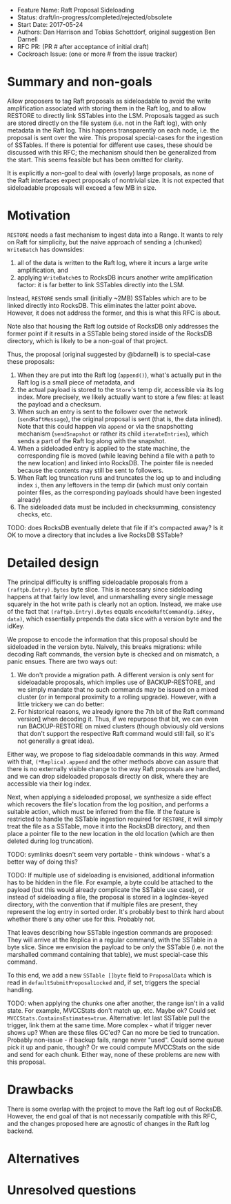 - Feature Name: Raft Proposal Sideloading
- Status: draft/in-progress/completed/rejected/obsolete
- Start Date: 2017-05-24
- Authors: Dan Harrison and Tobias Schottdorf, original suggestion Ben Darnell
- RFC PR: (PR # after acceptance of initial draft)
- Cockroach Issue: (one or more # from the issue tracker)

# Summary and non-goals

Allow proposers to tag Raft proposals as sideloadable to avoid the write
amplification associated with storing them in the Raft log, and to allow RESTORE
to directly link SSTables into the LSM. Proposals tagged as such are stored
directly on the file system (i.e. not in the Raft log), with only metadata in
the Raft log. This happens transparently on each node, i.e. the proposal is sent
over the wire. This proposal special-cases for the ingestion of SSTables. If
there is potential for different use cases, these should be discussed with this
RFC; the mechanism should then be generalized from the start. This seems
feasible but has been omitted for clarity.

It is explicitly a non-goal to deal with (overly) large proposals, as none of
the Raft interfaces expect proposals of nontrivial size. It is not expected that
sideloadable proposals will exceed a few MB in size.

# Motivation

`RESTORE` needs a fast mechanism to ingest data into a Range. It wants to rely
on Raft for simplicity, but the naive approach of sending a (chunked)
`WriteBatch` has downsides:

1. all of the data is written to the Raft log, where it incurs a large write
   amplification, and
1. applying `WriteBatch`es to RocksDB incurs another write amplification factor:
   it is far better to link SSTables directly into the LSM.

Instead, `RESTORE` sends small (initially ~2MB) SSTables which are to be linked
directly into RocksDB. This eliminates the latter point above. However, it does
not address the former, and this is what this RFC is about.

Note also that housing the Raft log outside of RocksDB only addresses the former
point if it results in a SSTable being stored inside of the RocksDB directory,
which is likely to be a non-goal of that project.

Thus, the proposal (original suggested by @bdarnell) is to special-case these
proposals:

1. When they are put into the Raft log (`append()`), what's actually put in the
   Raft log is a small piece of metadata, and
1. the actual payload is stored to the `Store`'s temp dir, accessible via its
   log index. More precisely, we likely actually want to store a few files: at
   least the payload and a checksum.
1. When such an entry is sent to the follower over the network
   (`sendRaftMessage`), the original proposal is sent (that is, the data
   inlined). Note that this could happen via `append` or via the snapshotting
   mechanism (`sendSnapshot` or rather its child `iterateEntries`), which sends
   a part of the Raft log along with the snapshot.
1. When a sideloaded entry is applied to the state machine, the corresponding
   file is moved (while leaving behind a file with a path to the new location)
   and linked into RocksDB. The pointer file is needed because the contents may
   still be sent to followers.
1. When Raft log truncation runs and truncates the log up to and including index
   `i`, then any leftovers in the temp dir (which must only contain pointer
   files, as the corresponding payloads should have been ingested already)
1. The sideloaded data must be included in checksumming, consistency checks,
   etc.

TODO: does RocksDB eventually delete that file if it's compacted away?
Is it OK to move a directory that includes a live RocksDB SSTable?

# Detailed design

The principal difficulty is sniffing sideloadable proposals from a
`(raftpb.Entry).Bytes` byte slice. This is necessary since sideloading happens
at that fairly low level, and unmarshalling every single message squarely in the
hot write path is clearly not an option. Instead, we make use of the fact that
`(raftpb.Entry).Bytes` equals `encodeRaftCommand(p.idKey, data)`, which
essentially prepends the data slice with a version byte and the idKey.

We propose to encode the information that this proposal should be sideloaded in
the version byte. Naively, this breaks migrations: while decoding Raft commands,
the version byte is checked and on mismatch, a panic ensues. There are two ways
out:

1. We don't provide a migration path. A different version is only sent for
   sideloadable proposals, which implies use of BACKUP-RESTORE, and we simply
   mandate that no such commands may be issued on a mixed cluster (or in
   temporal proximity to a rolling upgrade). However, with a little trickery we
   can do better:
1. For historical reasons, we already ignore the 7th bit of the Raft command
   version[1] when decoding it. Thus, if we repurpose that bit, we can even run
   BACKUP-RESTORE on mixed clusters (though obviously old versions that don't
   support the respective Raft command would still fail, so it's not generally a
   great idea).

Either way, we propose to flag sideloadable commands in this way. Armed with
that, `(*Replica).append` and the other methods above can assure that there is
no externally visible change to the way Raft proposals are handled, and we can
drop sideloaded proposals directly on disk, where they are accessible via their
log index.

Next, when applying a sideloaded proposal, we synthesize a side effect which
recovers the file's location from the log position, and performs a suitable
action, which must be inferred from the file. If the feature is restricted to
handle the SSTable ingestion required for `RESTORE`, it will simply treat the
file as a SSTable, move it into the RocksDB directory, and then place a pointer
file to the new location in the old location (which are then deleted during log
truncation).

TODO: symlinks doesn't seem very portable - think windows - what's a better way
of doing this?

TODO: If multiple use of sideloading is envisioned, additional information has to be
hidden in the file. For example, a byte could be attached to the payload (but
this would already complicate the SSTable use case), or instead of sideloading a
file, the proposal is stored in a logIndex-keyed directory, with the convention
that if multiple files are present, they represent the log entry in sorted
order. It's probably best to think hard about whether there's any other use for
this. Probably not.

That leaves describing how SSTable ingestion commands are proposed: They will
arrive at the Replica in a regular command, with the SSTable in a byte slice.
Since we envision the payload to be *only* the SSTable (i.e. not the marshalled
command containing that table), we must special-case this command.

To this end, we add a new `SSTable []byte` field to `ProposalData` which is read
in `defaultSubmitProposalLocked` and, if set, triggers the special handling.

TODO: when applying the chunks one after another, the range isn't in a valid
state. For example, MVCCStats don't match up, etc. Maybe ok? Could set
`MVCCStats.ContainsEstimates=true`. Alternative: let last SSTable pull the
trigger, link them at the same time. More complex - what if trigger never shows
up? When are these files GC'ed? Can no more be tied to truncation. Probably
non-issue - if backup fails, range never "used". Could some queue pick it up and
panic, though? Or we could compute MVCCStats on the side and send for each
chunk. Either way, none of these problems are new with this proposal.


# Drawbacks

There is some overlap with the project to move the Raft log out of RocksDB.
However, the end goal of that is not necessarily compatible with this RFC, and
the changes proposed here are agnostic of changes in the Raft log backend.

# Alternatives

# Unresolved questions

[1]: https://github.com/cockroachdb/cockroach/pull/9459/files#diff-2967750a9f426e20041d924947ff1d46R707

